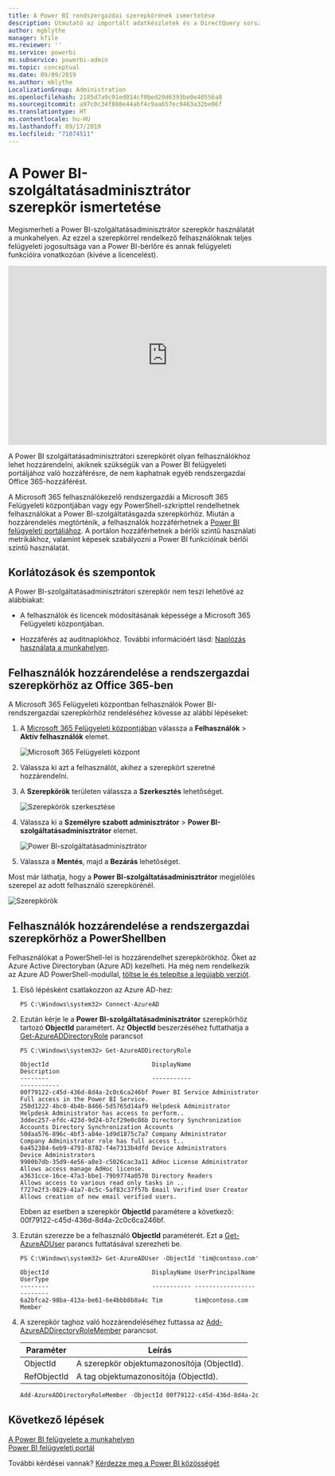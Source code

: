 ```yaml
---
title: A Power BI rendszergazdai szerepkörének ismertetése
description: Útmutató az importált adatkészletek és a DirectQuery sorszintű biztonságának konfigurálásához a Power BI szolgáltatásban.
author: mgblythe
manager: kfile
ms.reviewer: ''
ms.service: powerbi
ms.subservice: powerbi-admin
ms.topic: conceptual
ms.date: 09/09/2019
ms.author: mblythe
LocalizationGroup: Administration
ms.openlocfilehash: 2185d7a9c91ed014cf0bed29d6393be0e40556a8
ms.sourcegitcommit: a97c0c34f888e44abf4c9aa657ec9463a32be06f
ms.translationtype: HT
ms.contentlocale: hu-HU
ms.lasthandoff: 09/17/2019
ms.locfileid: "71074511"
---
```

# <a name="understanding-the-power-bi-service-administrator-role"></a>A Power BI-szolgáltatásadminisztrátor szerepkör ismertetése

Megismerheti a Power BI-szolgáltatásadminisztrátor szerepkör használatát a munkahelyen. Az ezzel a szerepkörrel rendelkező felhasználóknak teljes felügyeleti jogosultsága van a Power BI-bérlőre és annak felügyeleti funkcióira vonatkozóan (kivéve a licencelést).

<iframe width="640" height="360" src="https://www.youtube.com/embed/PQRbdJgEm3k?showinfo=0" frameborder="0" allowfullscreen></iframe>

A Power BI szolgáltatásadminisztrátori szerepkörét olyan felhasználókhoz lehet hozzárendelni, akiknek szükségük van a Power BI felügyeleti portáljához való hozzáférésre, de nem kaphatnak egyéb rendszergazdai Office 365-hozzáférést.

A Microsoft 365 felhasználókezelő rendszergazdái a Microsoft 365 Felügyeleti központjában vagy egy PowerShell-szkripttel rendelhetnek felhasználókat a Power BI-szolgáltatásgazda szerepkörhöz. Miután a hozzárendelés megtörténik, a felhasználók hozzáférhetnek a [Power BI felügyeleti portáljához](service-admin-portal.md). A portálon hozzáférhetnek a bérlői szintű használati metrikákhoz, valamint képesek szabályozni a Power BI funkcióinak bérlői szintű használatát.

## <a name="limitations-and-considerations"></a>Korlátozások és szempontok

A Power BI-szolgáltatásadminisztrátori szerepkör nem teszi lehetővé az alábbiakat:

* A felhasználók és licencek módosításának képessége a Microsoft 365 Felügyeleti központjában.

* Hozzáférés az auditnaplókhoz. További információért lásd: [Naplózás használata a munkahelyen](service-admin-auditing.md).

## <a name="assign-users-to-the-admin-role-in-office-365"></a>Felhasználók hozzárendelése a rendszergazdai szerepkörhöz az Office 365-ben

A Microsoft 365 Felügyeleti központban felhasználók Power BI-rendszergazdai szerepkörhöz rendeléséhez kövesse az alábbi lépéseket:

1. A [Microsoft 365 Felügyeleti központjában](https://portal.office.com/adminportal/home#/homepage) válassza a **Felhasználók** > **Aktív felhasználók** elemet.

    ![Microsoft 365 Felügyeleti központ](media/service-admin-role/powerbi-admin-users.png)

1. Válassza ki azt a felhasználót, akihez a szerepkört szeretné hozzárendelni.

1. A **Szerepkörök** területen válassza a **Szerkesztés** lehetőséget.

    ![Szerepkörök szerkesztése](media/service-admin-role/powerbi-admin-edit-roles.png)

1. Válassza ki a **Személyre szabott adminisztrátor** > **Power BI-szolgáltatásadminisztrátor** elemet.

    ![Power BI-szolgáltatásadminisztrátor](media/service-admin-role/powerbi-admin-role.png)

1. Válassza a **Mentés**, majd a **Bezárás** lehetőséget.

Most már láthatja, hogy a **Power BI-szolgáltatásadminisztrátor** megjelölés szerepel az adott felhasználó szerepkörénél.

![Szerepkörök](media/service-admin-role/powerbi-admin-role-set.png)

## <a name="assign-users-to-the-admin-role-with-powershell"></a>Felhasználók hozzárendelése a rendszergazdai szerepkörhöz a PowerShellben

Felhasználókat a PowerShell-lel is hozzárendelhet szerepkörökhöz. Őket az Azure Active Directoryban (Azure AD) kezelheti. Ha még nem rendelkezik az Azure AD PowerShell-modullal, [töltse le és telepítse a legújabb verziót](https://www.powershellgallery.com/packages/AzureAD/).

1. Első lépésként csatlakozzon az Azure AD-hez:
   ```
   PS C:\Windows\system32> Connect-AzureAD
   ```

1. Ezután kérje le a **Power BI-szolgáltatásadminisztrátor** szerepkörhöz tartozó **ObjectId** paramétert. Az **ObjectId** beszerzéséhez futtathatja a [Get-AzureADDirectoryRole](/powershell/module/azuread/get-azureaddirectoryrole) parancsot

    ```
    PS C:\Windows\system32> Get-AzureADDirectoryRole

    ObjectId                             DisplayName                        Description
    --------                             -----------                        -----------
    00f79122-c45d-436d-8d4a-2c0c6ca246bf Power BI Service Administrator     Full access in the Power BI Service.
    250d1222-4bc0-4b4b-8466-5d5765d14af9 Helpdesk Administrator             Helpdesk Administrator has access to perform..
    3ddec257-efdc-423d-9d24-b7cf29e0c86b Directory Synchronization Accounts Directory Synchronization Accounts
    50daa576-896c-4bf3-a84e-1d9d1875c7a7 Company Administrator              Company Administrator role has full access t..
    6a452384-6eb9-4793-8782-f4e7313b4dfd Device Administrators              Device Administrators
    9900b7db-35d9-4e56-a8e3-c5026cac3a11 AdHoc License Administrator        Allows access manage AdHoc license.
    a3631cce-16ce-47a3-bbe1-79b9774a0570 Directory Readers                  Allows access to various read only tasks in ..
    f727e2f3-0829-41a7-8c5c-5af83c37f57b Email Verified User Creator        Allows creation of new email verified users.
    ```

    Ebben az esetben a szerepkör **ObjectId** paramétere a következő: 00f79122-c45d-436d-8d4a-2c0c6ca246bf.

1. Ezután szerezze be a felhasználó **ObjectId** paraméterét. Ezt a [Get-AzureADUser](/powershell/module/azuread/get-azureaduser) parancs futtatásával szerezheti be.

    ```
    PS C:\Windows\system32> Get-AzureADUser -ObjectId 'tim@contoso.com'

    ObjectId                             DisplayName UserPrincipalName      UserType
    --------                             ----------- -----------------      --------
    6a2bfca2-98ba-413a-be61-6e4bbb8b8a4c Tim         tim@contoso.com        Member
    ```

1. A szerepkör taghoz való hozzárendeléséhez futtassa az [Add-AzureADDirectoryRoleMember](/powershell/module/azuread/add-azureaddirectoryrolemember) parancsot.

    | Paraméter | Leírás |
    | --- | --- |
    | ObjectId |A szerepkör objektumazonosítója (ObjectId). |
    | RefObjectId |A tag objektumazonosítója (ObjectId). |

    ```powershell
    Add-AzureADDirectoryRoleMember -ObjectId 00f79122-c45d-436d-8d4a-2c0c6ca246bf -RefObjectId 6a2bfca2-98ba-413a-be61-6e4bbb8b8a4c
    ```

## <a name="next-steps"></a>Következő lépések

[A Power BI felügyelete a munkahelyen](service-admin-administering-power-bi-in-your-organization.md)  
[Power BI felügyeleti portál](service-admin-portal.md)  

További kérdései vannak? [Kérdezze meg a Power BI közösségét](http://community.powerbi.com/)